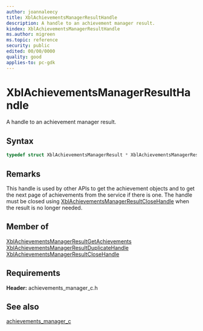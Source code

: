 ```yaml
---
author: joannaleecy
title: XblAchievementsManagerResultHandle
description: A handle to an achievement manager result.
kindex: XblAchievementsManagerResultHandle
ms.author: migreen
ms.topic: reference
security: public
edited: 00/00/0000
quality: good
applies-to: pc-gdk
---
```


# XblAchievementsManagerResultHandle  

A handle to an achievement manager result.    

## Syntax  
  
```cpp
typedef struct XblAchievementsManagerResult * XblAchievementsManagerResultHandle;  
```  

## Remarks  
  
This handle is used by other APIs to get the achievement objects and to get the next page of achievements from the service if there is one. The handle must be closed using [XblAchievementsManagerResultCloseHandle](../functions/xblachievementsmanagerresultclosehandle.md) when the result is no longer needed.
  
## Member of
  
[XblAchievementsManagerResultGetAchievements](../functions/xblachievementsmanagerresultgetachievements.md)  
[XblAchievementsManagerResultDuplicateHandle](../functions/xblachievementsmanagerresultduplicatehandle.md)  
[XblAchievementsManagerResultCloseHandle](../functions/xblachievementsmanagerresultclosehandle.md)
  
## Requirements  
  
**Header:** achievements_manager_c.h
  
## See also  
[achievements_manager_c](../achievements_manager_c_members.md)  
  
  